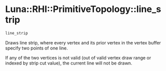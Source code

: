# Luna::RHI::PrimitiveTopology::line_strip

```c++
line_strip
```

Draws line strip, where every vertex and its prior vertex in the vertex buffer specify two points of one line. 

If any of the two vertices is not valid (out of valid vertex draw range or indexed by strip cut value), the current line will not be drawn. 

